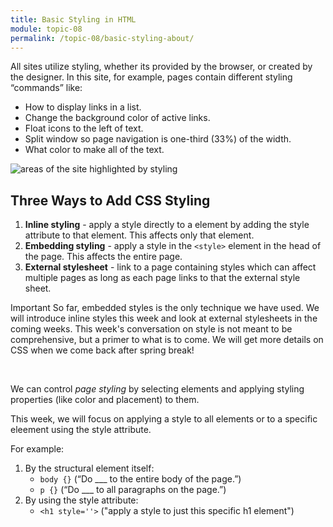 ```yaml
---
title: Basic Styling in HTML
module: topic-08
permalink: /topic-08/basic-styling-about/
---
```


<div class="divider-heading"></div>

All sites utilize styling, whether its provided by the browser, or created by the designer. In this site, for example, pages contain different styling “commands” like:
- How to display links in a list.
- Change the background color of active links.
- Float icons to the left of text.
- Split window so page navigation is one-third (33%) of the width.
- What color to make all of the text.

<img src="../img/site-style-example.gif" alt="areas of the site highlighted by styling" title="Site Style" />

<div class="divider-pg"></div>


## Three Ways to Add CSS Styling

1. **Inline styling** - apply a style directly to a element by adding the style attribute to that element.  This affects only that element.
2. **Embedding styling** - apply a style in the `<style>` element in the head of the page.  This affects the entire page.
3. **External stylesheet** - link to a page containing styles which can affect multiple pages as long as each page links to that the external style sheet.

<span class="label label-danger">Important</span> So far, embedded styles is the only technique we have used.  We will introduce inline styles this week and look at external stylesheets in the coming weeks.  This week's conversation on style is not meant to be comprehensive, but a primer to what is to come.  We will get more details on CSS when we come back after spring break!

<br/>

We can control _page styling_ by selecting elements and applying styling properties (like color and placement) to them.

This week, we will focus on applying a style to all elements or to a specific eleement using the style attribute.

For example:

1. By the structural element itself:
    - `body {}` (“Do ___ to the entire body of the page.”)
    - `p {}` (“Do ___ to all paragraphs on the page.”)
2. By using the style attribute:
    - `<h1 style=''>` ("apply a style to just this specific h1 element")
    
